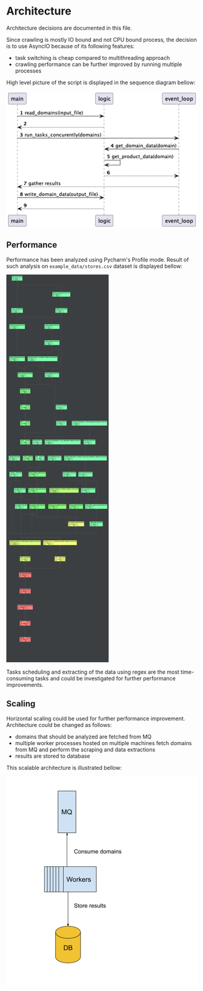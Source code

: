 # Architecture

Architecture decisions are documented in this file.

Since crawling is mostly IO bound and not CPU bound process, the decision is to use AsyncIO because of its following features:
- task switching is cheap compared to multithreading approach
- crawling performance can be further improved by running multiple processes

High level picture of the script is displayed in the sequence diagram bellow:

![Sequence diagram](./sequence_diagram.png)

## Performance
Performance has been analyzed using Pycharm's Profile mode. Result of such analysis on `example_data/stores.csv` dataset is displayed bellow:

![Sequence diagram](./perforamnce.png)

Tasks scheduling and extracting of the data using regex are the most time-consuming tasks and could be investigated for further performance improvements.

## Scaling
Horizontal scaling could be used for further performance improvement. Architecture could be changed as follows:
- domains that should be analyzed are fetched from MQ
- multiple worker processes hosted on multiple machines fetch domains from MQ and perform the scraping and data extractions
- results are stored to database

This scalable architecture is illustrated bellow:

![Scalable architecture](./scalable_architecture.png)
